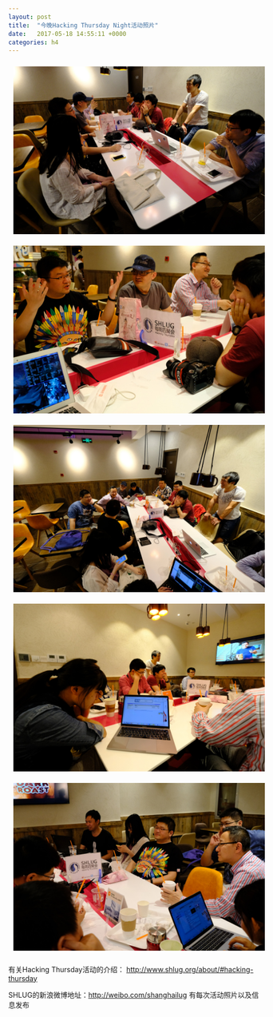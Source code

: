 ```yaml
---
layout: post
title:  "今晚Hacking Thursday Night活动照片"
date:   2017-05-18 14:55:11 +0000
categories: h4
---
```


[<img style='margin:10px;' src='https://raw.githubusercontent.com/shanghailug/res2017/master/h518.h4/h518_1940_4800+08.1920p.jpg'>](https://raw.githubusercontent.com/shanghailug/res2017/master/h518.h4/h518_1940_4800+08.JPG)
[<img style='margin:10px;' src='https://raw.githubusercontent.com/shanghailug/res2017/master/h518.h4/h518_1941_1100+08.1920p.jpg'>](https://raw.githubusercontent.com/shanghailug/res2017/master/h518.h4/h518_1941_1100+08.JPG)
[<img style='margin:10px;' src='https://raw.githubusercontent.com/shanghailug/res2017/master/h518.h4/h518_2018_3600+08.1920p.jpg'>](https://raw.githubusercontent.com/shanghailug/res2017/master/h518.h4/h518_2018_3600+08.JPG)
[<img style='margin:10px;' src='https://raw.githubusercontent.com/shanghailug/res2017/master/h518.h4/h518_2024_3300+08.1920p.jpg'>](https://raw.githubusercontent.com/shanghailug/res2017/master/h518.h4/h518_2024_3300+08.JPG)
[<img style='margin:10px;' src='https://raw.githubusercontent.com/shanghailug/res2017/master/h518.h4/h518_2024_5300+08.1920p.jpg'>](https://raw.githubusercontent.com/shanghailug/res2017/master/h518.h4/h518_2024_5300+08.JPG)

有关Hacking Thursday活动的介绍：
http://www.shlug.org/about/#hacking-thursday

SHLUG的新浪微博地址：http://weibo.com/shanghailug 有每次活动照片以及信息发布


